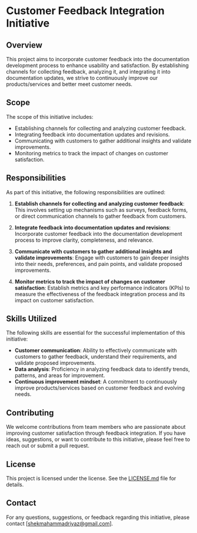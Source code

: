 # Customer Feedback Integration Initiative

## Overview

This project aims to incorporate customer feedback into the documentation development process to enhance usability and satisfaction. By establishing channels for collecting feedback, analyzing it, and integrating it into documentation updates, we strive to continuously improve our products/services and better meet customer needs.

## Scope

The scope of this initiative includes:

- Establishing channels for collecting and analyzing customer feedback.
- Integrating feedback into documentation updates and revisions.
- Communicating with customers to gather additional insights and validate improvements.
- Monitoring metrics to track the impact of changes on customer satisfaction.

## Responsibilities

As part of this initiative, the following responsibilities are outlined:

1. **Establish channels for collecting and analyzing customer feedback**: This involves setting up mechanisms such as surveys, feedback forms, or direct communication channels to gather feedback from customers.

2. **Integrate feedback into documentation updates and revisions**: Incorporate customer feedback into the documentation development process to improve clarity, completeness, and relevance.

3. **Communicate with customers to gather additional insights and validate improvements**: Engage with customers to gain deeper insights into their needs, preferences, and pain points, and validate proposed improvements.

4. **Monitor metrics to track the impact of changes on customer satisfaction**: Establish metrics and key performance indicators (KPIs) to measure the effectiveness of the feedback integration process and its impact on customer satisfaction.

## Skills Utilized

The following skills are essential for the successful implementation of this initiative:

- **Customer communication**: Ability to effectively communicate with customers to gather feedback, understand their requirements, and validate proposed improvements.
- **Data analysis**: Proficiency in analyzing feedback data to identify trends, patterns, and areas for improvement.
- **Continuous improvement mindset**: A commitment to continuously improve products/services based on customer feedback and evolving needs.

## Contributing

We welcome contributions from team members who are passionate about improving customer satisfaction through feedback integration. If you have ideas, suggestions, or want to contribute to this initiative, please feel free to reach out or submit a pull request.

## License

This project is licensed under the license. See the [LICENSE.md](LICENSE.md) file for details.

## Contact

For any questions, suggestions, or feedback regarding this initiative, please contact [shekmahammadriyaz@gmail.com].
